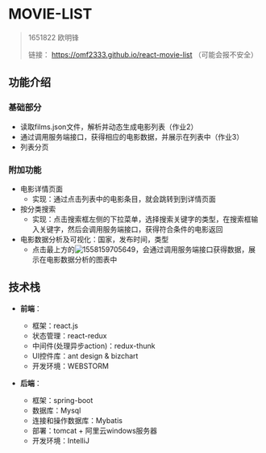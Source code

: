 # MOVIE-LIST

> 1651822 欧明锋
>
> 链接： https://omf2333.github.io/react-movie-list （可能会报不安全）

## 功能介绍

### 基础部分

+ 读取films.json文件，解析并动态生成电影列表（作业2）
+ 通过调用服务端接口，获得相应的电影数据，并展示在列表中（作业3）
+ 列表分页

### 附加功能

+ 电影详情页面
  + 实现：通过点击列表中的电影条目，就会跳转到到详情页面
+ 按分类搜索
  + 实现：点击搜索框左侧的下拉菜单，选择搜索关键字的类型，在搜索框输入关键字，然后会调用服务端接口，获得符合条件的电影返回
+ 电影数据分析及可视化：国家，发布时间，类型
  + 点击最上方的![1558159705649](D:\STUDY\web技术\作业2\movie\movie\assets\1558159705649.png)，会通过调用服务端接口获得数据，展示在电影数据分析的图表中


## 技术栈

+ **前端**：
  + 框架：react.js
  + 状态管理：react-redux
  + 中间件(处理异步action)：redux-thunk
  + UI控件库：ant design & bizchart
  + 开发环境：WEBSTORM

+ **后端**：

  + 框架：spring-boot
  + 数据库：Mysql
  + 连接和操作数据库：Mybatis
  + 部署：tomcat + 阿里云windows服务器
  + 开发环境：IntelliJ
